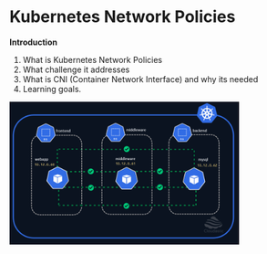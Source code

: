 # Kubernetes Network Policies

**Introduction**
  01. What is Kubernetes Network Policies
  02. What challenge it addresses
  03. What is CNI (Container Network Interface) and why its needed
  04. Learning goals.



[<img src="img/kubernetes-default-communication.gif" width="80%" />](img/kubernetes-default-communication.gif)
